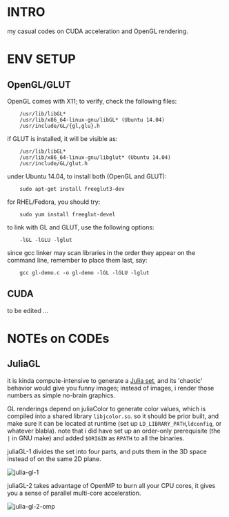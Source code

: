 # INTRO #

my casual codes on CUDA acceleration and OpenGL rendering.

# ENV SETUP #

## OpenGL/GLUT ##

OpenGL comes with X11; to verify, check the following files:

```
    /usr/lib/libGL*
    /usr/lib/x86_64-linux-gnu/libGL* (Ubuntu 14.04)
    /usr/include/GL/{gl,glu}.h
```

if GLUT is installed, it will be visible as:

```
    /usr/lib/libGL*
    /usr/lib/x86_64-linux-gnu/libglut* (Ubuntu 14.04)
    /usr/include/GL/glut.h
```

under Ubuntu 14.04, to install both (OpenGL and GLUT):

```
    sudo apt-get install freeglut3-dev
```

for RHEL/Fedora, you should try:

```
    sudo yum install freeglut-devel
```

to link with GL and GLUT, use the following options:

```
    -lGL -lGLU -lglut
```

since gcc linker may scan libraries in the order they appear on the command
line, remember to place them last, say:

```
    gcc gl-demo.c -o gl-demo -lGL -lGLU -lglut
```

## CUDA ##

to be edited ...

# NOTEs on CODEs #

## JuliaGL ##

it is kinda compute-intensive to generate a [Julia set][1], and its 'chaotic'
behavior would give you funny images; instead of images, i render those numbers
as simple no-brain graphics.

GL renderings depend on juliaColor to generate color values, which is compiled
into a shared library `libjcolor.so`. so it should be prior built, and make
sure it can be located at runtime (set up `LD_LIBRARY_PATH`,`ldconfig`, or
whatever blabla). note that i did have set up an order-only prerequisite (the
`|` in GNU make) and added `$ORIGIN` as `RPATH` to all the binaries.

juliaGL-1 divides the set into four parts, and puts them in the 3D space
instead of on the same 2D plane.

![julia-gl-1](http://7xk0df.com1.z0.glb.clouddn.com/juliaGL-1-no-brain-graphics.png)

juliaGL-2 takes advantage of OpenMP to burn all your CPU cores, it gives you a
sense of parallel multi-core acceleration.

![julia-gl-2-omp](http://7xk0df.com1.z0.glb.clouddn.com/juliaGL-2-burn-cpu.png)

[1]: https://en.wikipedia.org/wiki/Julia_set    "Julia set"

